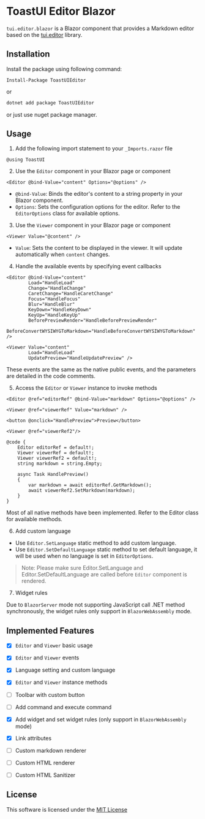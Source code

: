 # ToastUI Editor Blazor

`tui.editor.blazor` is a Blazor component that provides a Markdown editor based on the [tui.editor](https://github.com/nhn/tui.editor) library.


## Installation

Install the package using following command:

``` Package Manager
Install-Package ToastUIEditor
```

or

``` powershell
dotnet add package ToastUIEditor
```

or just use nuget package manager.


## Usage

1. Add the following import statement to your `_Imports.razor` file

``` razor
@using ToastUI
```


2. Use the `Editor` component in your Blazor page or component

``` razor
<Editor @bind-Value="content" Options="@options" />
```

- `@bind-Value`: Binds the editor's content to a string property in your Blazor component.
- `Options`: Sets the configuration options for the editor. Refer to the `EditorOptions` class for available options.


3. Use the `Viewer` component in your Blazor page or component

``` razor
<Viewer Value="@content" />
```

- `Value`: Sets the content to be displayed in the viewer. It will update automatically when `content` changes.


4. Handle the available events by specifying event callbacks

``` razor
<Editor @bind-Value="content"
        Load="HandleLoad"
        Change="HandleChange"
        CaretChange="HandleCaretChange"
        Focus="HandleFocus"
        Blur="HandleBlur"
        KeyDown="HandleKeyDown"
        KeyUp="HandleKeyUp"
        BeforePreviewRender="HandleBeforePreviewRender"
        BeforeConvertWYSIWYGToMarkdown="HandleBeforeConvertWYSIWYGToMarkdown" />

<Viewer Value="content"
        Load="HandleLoad"
        UpdatePreview="HandleUpdatePreview" />
```

These events are the same as the native public events, and the parameters are detailed in the code comments.


5. Access the `Editor` or `Viewer` instance to invoke methods

``` razor
<Editor @ref="editorRef" @bind-Value="markdown" Options="@options" />

<Viewer @ref="viewerRef" Value="markdown" />

<button @onclick="HandlePreview">Preview</button>

<Viewer @ref="viewerRef2"/>

@code {
    Editor editorRef = default!;
    Viewer viewerRef = default!;
    Viewer viewerRef2 = default!;
    string markdown = string.Empty;
    
    async Task HandlePreview()
    {
        var markdown = await editorRef.GetMarkdown();
        await viewerRef2.SetMarkdown(markdown);
    }
}
```

Most of all native methods have been implemented. Refer to the Editor class for available methods.


6. Add custom language

- Use `Editor.SetLanguage` static method to add custom language.
- Use `Editor.SetDefaultLanguage` static method to set default language, it will be used when no language is set in `EditorOptions`.

> Note: Please make sure Editor.SetLanguage and Editor.SetDefaultLanguage are called before `Editor` component is rendered.


7. Widget rules

Due to `BlazorServer` mode not supporting JavaScript call .NET method synchronously, the widget rules only support in `BlazorWebAssembly` mode.


## Implemented Features

- [x] `Editor` and `Viewer` basic usage
- [x] `Editor` and `Viewer` events
- [x] Language setting and custom language
- [x] `Editor` and `Viewer` instance methods
- [ ] Toolbar with custom button
- [ ] Add command and execute command
- [x] Add widget and set widget rules (only support in `BlazorWebAssembly` mode)
- [x] Link attributes
- [ ] Custom markdown renderer
- [ ] Custom HTML renderer
- [ ] Custom HTML Sanitizer


## License

This software is licensed under the [MIT License](LICENSE)
